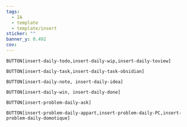 ```yaml
---
tags:
  - IA
  - template
  - template/insert
sticker: ""
banner_y: 0.492
cov:
---
```


`BUTTON[insert-daily-todo,insert-daily-wip,insert-daily-toview]`

`BUTTON[insert-daily-task,insert-daily-task-obsidian]`

`BUTTON[insert-daily-note, insert-daily-idea]`

`BUTTON[insert-daily-win, insert-daily-done]`

`BUTTON[insert-problem-daily-ask]`

`BUTTON[insert-problem-daily-appart,insert-problem-daily-PC,insert-problem-daily-domotique]`

